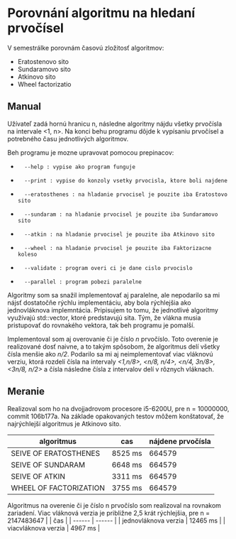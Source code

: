 # **Porovnání algoritmu na hledaní prvočísel**

V semestrálke porovnám časovú zložitosť algoritmov:
- Eratostenovo sito
- Sundaramovo sito 
- Atkinovo sito
- Wheel factorizatio

## **Manual**
Užívateľ zadá hornú hranicu n, následne algoritmy nájdu všetky prvočísla na intervale <1, n>. Na konci behu programu dôjde k vypísaniu prvočísel a potrebného času jednotlivých algoritmov.


Beh programu je mozne upravovat pomocou prepinacov:
-       --help : vypise ako program funguje
-       --print : vypise do konzoly vsetky prvocisla, ktore boli najdene
-       --eratosthenes : na hladanie prvocisel je pouzite iba Eratostovo sito
-       --sundaram : na hladanie prvocisel je pouzite iba Sundaramovo sito
-       --atkin : na hladanie prvocisel je pouzite iba Atkinovo sito
-       --wheel : na hladanie prvocisel je pouzite iba Faktorizacne koleso
-       --validate : program overi ci je dane cislo prvocislo
-       --parallel : program pobezi paralelne

Algoritmy som sa snažil implementovať aj paralelne, ale nepodarilo sa mi nájsť dostatočňe rýchlu implementáciu, aby bola rýchlejšia ako jednovláknova implemntácia. Pripisujem to tomu, že jednotlivé algoritmy využívajú std::vector<bool>, ktoré predstavujú sita. Tým, že vlákna musia pristupovať do rovnakého vektora, tak beh programu je pomalší. 


Implementoval som aj overovanie či je číslo _n_ prvočíslo. Toto overenie je realizované dosť naivne, a to takým spôsobom, že algoritmus delí všetky čísla menšie ako _n/2_. Podarilo sa mi aj neimplementovať viac vláknovú verziu, ktorá rozdelí čísla na intervaly _<1,n/8>, <n/8, n/4>, <n/4, 3n/8>, <3n/8, n/2>_ a čísla následne čísla z intervalov delí v rôznych vláknach.

## **Meranie**

Realizoval som ho na dvojjadrovom procesore i5-6200U, pre n = 10000000, commit 106b177a. Na základe opakovaných testov môžem konštatovať, že najrýchlejší algoritmus je Atkinovo sito. 

| algoritmus | cas | nájdene prvočísla |
| ------ | ------ |------ |
| SEIVE OF ERATOSTHENES | 8525 ms | 664579 |
| SEIVE OF SUNDARAM | 6648 ms | 664579 |
| SEIVE OF ATKIN | 3311 ms | 664579 |
| WHEEL OF FACTORIZATION | 3755 ms | 664579 |



Algoritmus na overenie či je číslo n prvočíslo som realizoval na rovnakom zariadení. Viac vláknová verzia je približne 2,5 krát rýchlejšia, pre n = 2147483647
|  | čas |
| ------ | ------ |
| jednovláknova verzia | 12465 ms |
| viacvláknova verzia | 4967 ms |


